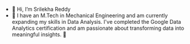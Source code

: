 - 👋 Hi, I’m Srilekha Reddy
- 👀 I have an M.Tech in Mechanical Engineering and am currently expanding my skills in Data Analysis. I've completed the Google Data Analytics certification and am passionate about transforming data into meaningful insights. 🌱




<!---
SrilekhaReddy03/SrilekhaReddy03 is a ✨ special ✨ repository because its `README.md` (this file) appears on your GitHub profile.
You can click the Preview link to take a look at your changes.
--->
